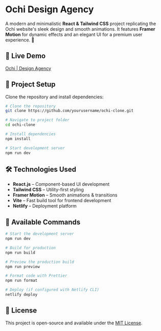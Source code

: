 # Ochi Design Agency

A modern and minimalistic **React & Tailwind CSS** project replicating the Ochi website's sleek design and smooth animations. It features **Framer Motion** for dynamic effects and an elegant UI for a premium user experience. 🚀

## 🚀 Live Demo
[Ochi | Design Agency](https://ochify.netlify.app)

## 📂 Project Setup
Clone the repository and install dependencies:

```bash
# Clone the repository
git clone https://github.com/yourusername/ochi-clone.git

# Navigate to project folder
cd ochi-clone

# Install dependencies
npm install

# Start development server
npm run dev
```

## 🛠️ Technologies Used
- **React.js** – Component-based UI development
- **Tailwind CSS** – Utility-first styling
- **Framer Motion** – Smooth animations & transitions
- **Vite** – Fast build tool for frontend development
- **Netlify** – Deployment platform

## 📜 Available Commands

```bash
# Start the development server
npm run dev

# Build for production
npm run build

# Preview the production build
npm run preview

# Format code with Prettier
npm run format

# Deploy (if configured with Netlify CLI)
netlify deploy
```

## 📝 License
This project is open-source and available under the [MIT License](LICENSE).
